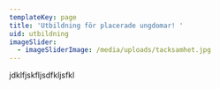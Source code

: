```yaml
---
templateKey: page
title: 'Utbildning för placerade ungdomar! '
uid: utbildning
imageSlider:
  - imageSliderImage: /media/uploads/tacksamhet.jpg
---
```

jdklfjskfljsdfkljsfkl
